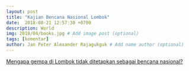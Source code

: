```yaml
---
layout: post
title: "Kajian Bencana Nasional Lombok"
date:  2018-08-21 12:57:30 +0700
description: World
img: 2018/04/books.jpg # Add image post (optional)
tags: [komentar]
author: Jan Peter Alexander Rajagukguk # Add name author (optional)
---
```


[Mengapa gempa di Lombok tidak ditetapkan sebagai bencana nasional?](http://theconversation.com/mengapa-gempa-di-lombok-tidak-ditetapkan-sebagai-bencana-nasional-101518)
